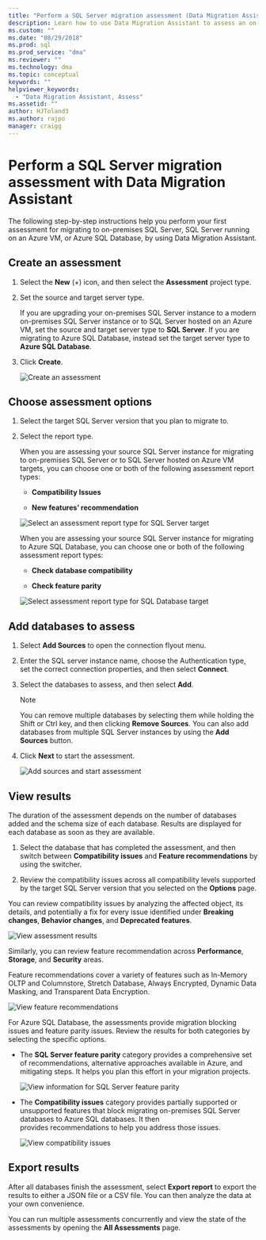 ```yaml
---
title: "Perform a SQL Server migration assessment (Data Migration Assistant) | Microsoft Docs"
description: Learn how to use Data Migration Assistant to assess an on-premises SQL Server before migrating to another SQL Server or to Azure SQL Database
ms.custom: ""
ms.date: "08/29/2018"
ms.prod: sql
ms.prod_service: "dma"
ms.reviewer: ""
ms.technology: dma
ms.topic: conceptual
keywords: ""
helpviewer_keywords: 
  - "Data Migration Assistant, Assess"
ms.assetid: ""
author: HJToland3
ms.author: rajpo
manager: craigg
---
```


# Perform a SQL Server migration assessment with Data Migration Assistant

The following step-by-step instructions help you perform your first assessment for migrating to on-premises SQL Server, SQL Server running on an Azure VM, or Azure SQL Database, by using Data Migration Assistant.

## Create an assessment

1.  Select the **New** (+) icon, and then select the **Assessment** project
    type.

2.  Set the source and target server type.

    If you are upgrading your on-premises SQL Server instance to a modern on-premises SQL Server instance or to SQL Server hosted on an Azure VM, set the source and target server type to **SQL Server**. If you are migrating to Azure SQL Database, instead set the target server type to **Azure SQL Database**.

3.  Click **Create**.

    ![Create an assessment](../dma/media/NewAssessment.png)

## Choose assessment options

1. Select the target SQL Server version that you plan to migrate to.

2. Select the report type.

   When you are assessing your source SQL Server instance for migrating to on-premises SQL Server or to SQL Server hosted on Azure VM targets, you can choose one or both of the following assessment report types:

    -   **Compatibility Issues**

    -   **New features’ recommendation**

    ![Select an assessment report type for SQL Server target](../dma/media/AssessmentTypes.png)

   When you are assessing your source SQL Server instance for migrating to Azure SQL Database, you can choose one or both of the following assessment report types:

    -   **Check database compatibility**

    -   **Check feature parity**

    ![Select assessment report type for SQL Database target](../dma/media/AssessmentTypes_Azure.png)

## Add databases to assess

1.  Select **Add Sources** to open the connection flyout menu.

2.  Enter the SQL server instance name, choose the Authentication type, set the correct connection properties, and then select **Connect**.

3.  Select the databases to assess, and then select **Add**.

    > [!NOTE] 
    > You can remove multiple databases by selecting them while holding the Shift or Ctrl key, and then clicking **Remove Sources**. You can also add databases from multiple SQL Server instances by using the **Add Sources** button.

4.  Click **Next** to start the assessment.

    ![Add sources and start assessment](../dma/media/SelectDatabase.png)

## View results

The duration of the assessment depends on the number of databases added and the schema size of each database. Results are displayed for each database as soon as they are available.

1.  Select the database that has completed the assessment, and then switch between **Compatibility issues** and **Feature recommendations** by using the switcher.

2.  Review the compatibility issues across all compatibility levels supported by the target SQL Server version that you selected on the **Options** page.

You can review compatibility issues by analyzing the affected object, its details, and potentially a fix for every issue identified under **Breaking changes**, **Behavior changes**, and **Deprecated features**.

![View assessment results](../dma/media/ReviewResults.png)

Similarly, you can review feature recommendation across **Performance**, **Storage**, and **Security** areas.

Feature recommendations cover a variety of features such as In-Memory OLTP and Columnstore, Stretch Database, Always Encrypted, Dynamic Data Masking, and Transparent Data Encryption.

![View feature recommendations](../dma/media/FeatureRecommendations.png)

For Azure SQL Database, the assessments provide migration blocking issues and feature parity issues. Review the results for both categories by selecting the specific options.

- The **SQL Server feature parity** category provides a comprehensive set of recommendations, alternative approaches available in Azure, and mitigating steps. It helps you plan this effort in your migration projects.

  ![View information for SQL Server feature parity](../dma/media/SQLFeatureParity.png)

- The **Compatibility issues** category provides partially supported or unsupported features that block migrating on-premises SQL Server databases to Azure SQL databases. It then provides recommendations to help you address those issues.

  ![View compatibility issues](../dma/media/CompatibilityIssues.png)

## Export results

After all databases finish the assessment, select **Export report** to export the results to either a JSON file or a CSV file. You can then analyze the data at your own convenience.

You can run multiple assessments concurrently and view the state of the assessments by opening the **All Assessments** page.
